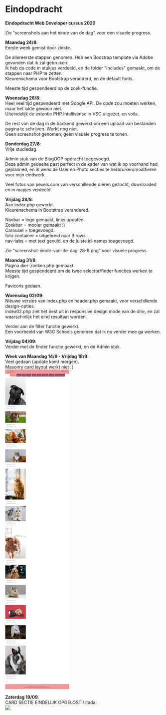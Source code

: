 # Eindopdracht
<b>Eindopdracht Web Developer cursus 2020</b>

<p> Zie "screenshots aan het einde van de dag" voor een visuele progress.

<b>Maandag 24/8</b>: <br>
Eerste week gemist door ziekte.
<p>De allereerste stappen genomen. Heb een Boostrap template via Adobe gevonden dat ik zal gebruiken.
<br>Ik heb de code in stukjes verdeeld, en de folder "Includes" gemaakt, om de stappen naar PHP te zetten.
<br>Kleurenschema voor Bootstrap veranderd, en de default fonts.
<p>Meeste tijd gespendeerd op de zoek-functie.
  
<p><b>Woensdag 26/8</b>:
 <br>Heel veel tijd gespendeerd met Google API. De code zou moeten werken, maar het lukte gewoon niet. 
  <br>Uiteindelijk de extentie PHP Intellisense in VSC uitgezet, en voila.
  <p>De rest van de dag in de backend gewerkt om een upload van bestanden pagina te schrijven. Werkt nog niet.
    <br>Geen screenshot genomen; geen visuele progress te tonen.

<p><b>Donderdag 27/8</b>:
  <br>Vrije studiedag.
  <p>Admin stuk van de BlogOOP opdracht toegevoegd. 
    <br>Deze admin gedeelte past perfect in de kader van wat ik op voorhand had geplanned, en ik wens de User en Photo secties te herbruiken/modifieren voor mijn eindwerk.
<p>Veel fotos van pexels.com van verschillende dieren gezocht, downloaded en in mapjes verdeeld.

<p><b>Vrijdag 28/8</b>:
  <br>Aan index.php gewerkt.
  <br>Kleurenschema in Bootstrap verandered.
  <p>Navbar = logo gemaakt, links updated.
  <br>Zoekbar = mooier gemaakt :)
  <br>Carousel = toegevoegd.
  <br>foto container = uitgebreid naar 3 rows.
  <br>nav-tabs = met text gevuld, en de juiste id-names toegevoegd.

<p>Zie "screenshot-einde-van-de-dag-28-8.png" voor visuele progress.

<p><b>Maandag 31/8</b>:
  <br>Pagina dier-zoeken.php gemaakt.
  <br>Meeste tijd gespendeerd om de twee selector/finder functies werken te krijgen.
  <p>Favicons gedaan.

<p><b>Woensdag 02/09</b>:
  <br>Nieuwe versies van index.php en header.php gemaakt, voor verschillende design-opties. 
  <br>index02.php ziet het best uit in responsive design mode van de drie, en zal waarschinlijk het eind resultaat worden.
  <p>Verder aan de filter functie gewerkt. 
    <br>Een voorbeeld van W3C Schools genomen dat ik nu verder mee ga werken.
    
<p><b>Vrijdag 04/09</b>:
  <br>Verder met de finder functie gewerkt, en de Admin stuk.
  
  <p><b>Week van Maandag 14/9 - Vrijdag 18/9</b>:
  <br>Veel gedaan (update komt morgen).
  <br>Masonry card layout werkt niet :(
  <br><img src=Screenshot_2020-09-18.jpg height=”200"></img>

  <p><b>Zaterdag 19/09</b>:
  <br>CARD SECTIE EINDELIJK OPGELOST!! :tada:
  <br><img src=Screenshot_2020-09-19.jpg height=”200"></img>
 

